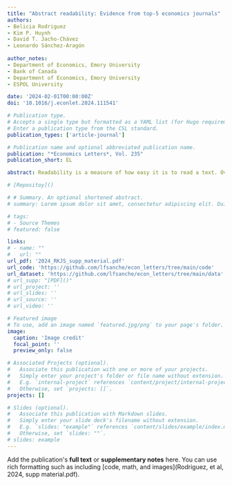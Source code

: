 ```yaml
---
title: "Abstract readability: Evidence from top-5 economics journals"
authors:
- Belicia Rodriguez
- Kim P. Huynh
- David T. Jacho-Chávez
- Leonardo Sánchez-Aragón
  
author_notes:
- Department of Economics, Emory University
- Bank of Canada
- Department of Economics, Emory University
- ESPOL University

date: '2024-02-01T00:00:00Z'
doi: '10.1016/j.econlet.2024.111541'

# Publication type.
# Accepts a single type but formatted as a YAML list (for Hugo requirements).
# Enter a publication type from the CSL standard.
publication_types: ['article-journal']

# Publication name and optional abbreviated publication name.
publication: "*Economics Letters*, Vol. 235"
publication_short: EL

abstract: Readability is a measure of how easy it is to read a text. Over time, general-interest journals have become more  technical. This affects how accessible research is to a general audience. Our analysis looks at how readable  abstracts are. We study the readability of abstracts of top five economics journals between 2000 2019. We collect the characteristics of the abstracts, papers, and authors of these papers. We find that abstracts with higher proportion of women co-authors are more readable. These results are robust to various readability measures and model specifications.

# [Repositoy]()

# # Summary. An optional shortened abstract.
# summary: Lorem ipsum dolor sit amet, consectetur adipiscing elit. Duis posuere tellus ac convallis placerat. Proin tincidunt magna sed ex sollicitudin condimentum.

# tags:
# - Source Themes
# featured: false

links:
# - name: ""
#   url: ""
url_pdf: '2024_RKJS_supp_material.pdf'
url_code: 'https://github.com/lfsanche/econ_letters/tree/main/code'
url_dataset: 'https://github.com/lfsanche/econ_letters/tree/main/data'
# url_supp: "[PDF]()"
# url_project: ''
# url_slides: ''
# url_source: ''
# url_video: ''

# Featured image
# To use, add an image named `featured.jpg/png` to your page's folder. 
image:
  caption: 'Image credit'
  focal_point: ''
  preview_only: false

# Associated Projects (optional).
#   Associate this publication with one or more of your projects.
#   Simply enter your project's folder or file name without extension.
#   E.g. `internal-project` references `content/project/internal-project/index.md`.
#   Otherwise, set `projects: []`.
projects: []

# Slides (optional).
#   Associate this publication with Markdown slides.
#   Simply enter your slide deck's filename without extension.
#   E.g. `slides: "example"` references `content/slides/example/index.md`.
#   Otherwise, set `slides: ""`.
# slides: example
---
```


<!-- {{% callout note %}}
Hola a todos

Click the *Cite* button above to demo the feature to enable visitors to import publication metadata into their reference management software.
{{% /callout %}}

{{% callout note %}}
Create your slides in Markdown - click the *Slides* button to check out the example.
{{% /callout %}} -->



Add the publication's **full text** or **supplementary notes** here. You can use rich formatting such as including [code, math, and images](Rodriguez, et al, 2024, supp material.pdf).
